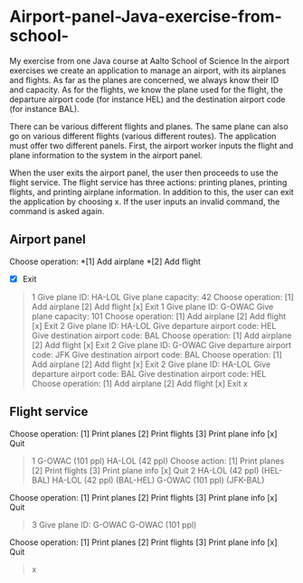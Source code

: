 # Airport-panel-Java-exercise-from-school-
My exercise from one Java course at Aalto School of Science
In the airport exercises we create an application to manage an airport, with its airplanes and flights. As far as the planes are concerned, we always know their ID and capacity. As for the flights, we know the plane used for the flight, the departure airport code (for instance HEL) and the destination airport code (for instance BAL).

There can be various different flights and planes. The same plane can also go on various different flights (various different routes). The application must offer two different panels. First, the airport worker inputs the flight and plane information to the system in the airport panel.

When the user exits the airport panel, the user then proceeds to use the flight service. The flight service has three actions: printing planes, printing flights, and printing airplane information. In addition to this, the user can exit the application by choosing x. If the user inputs an invalid command, the command is asked again.

Airport panel
--------------------

Choose operation:
*[1] Add airplane
*[2] Add flight
*[x] Exit
> 1
Give plane ID: HA-LOL
Give plane capacity: 42
Choose operation:
[1] Add airplane
[2] Add flight
[x] Exit
> 1
Give plane ID: G-OWAC
Give plane capacity: 101
Choose operation:
[1] Add airplane
[2] Add flight
[x] Exit
> 2
Give plane ID: HA-LOL
Give departure airport code: HEL
Give destination airport code: BAL
Choose operation:
[1] Add airplane
[2] Add flight
[x] Exit
> 2
Give plane ID: G-OWAC
Give departure airport code: JFK
Give destination airport code: BAL
Choose operation:
[1] Add airplane
[2] Add flight
[x] Exit
> 2
Give plane ID: HA-LOL
Give departure airport code: BAL
Give destination airport code: HEL
Choose operation:
[1] Add airplane
[2] Add flight
[x] Exit
> x

Flight service
------------

Choose operation:
[1] Print planes
[2] Print flights
[3] Print plane info
[x] Quit
> 1
G-OWAC (101 ppl)
HA-LOL (42 ppl)
Choose action:
[1] Print planes
[2] Print flights
[3] Print plane info
[x] Quit
> 2
HA-LOL (42 ppl) (HEL-BAL)
HA-LOL (42 ppl) (BAL-HEL)
G-OWAC (101 ppl) (JFK-BAL)

Choose operation:
[1] Print planes
[2] Print flights
[3] Print plane info
[x] Quit
> 3
Give plane ID: G-OWAC
G-OWAC (101 ppl)

Choose operation:
[1] Print planes
[2] Print flights
[3] Print plane info
[x] Quit
> x
